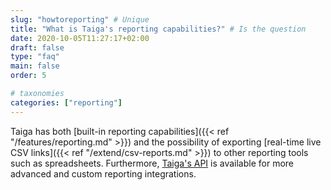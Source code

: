 ```yaml
---
slug: "howtoreporting" # Unique
title: "What is Taiga's reporting capabilities?" # Is the question
date: 2020-10-05T11:27:17+02:00
draft: false
type: "faq"
main: false
order: 5

# taxonomies
categories: ["reporting"]
---
```


Taiga has both [built-in reporting capabilities]({{< ref "/features/reporting.md" >}}) and the possibility of exporting  [real-time live CSV links]({{< ref "/extend/csv-reports.md" >}}) to other reporting tools such as spreadsheets. Furthermore, [Taiga's API](https://taigaio.github.io/taiga-doc/dist/api.html) is available for more advanced and custom reporting integrations.

